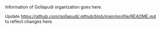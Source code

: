 Information of Gollapudi organization goes here.

Update https://github.com/gollapudi/.github/blob/main/profile/README.md to reflect changes here.
